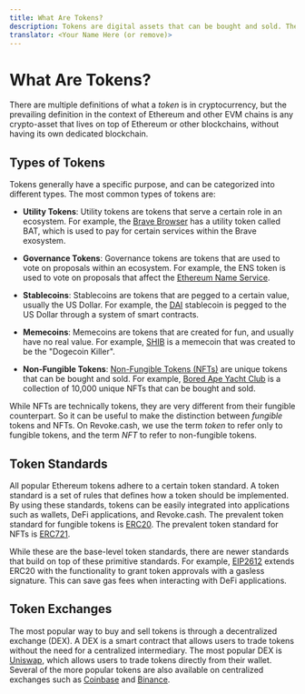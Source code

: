 ```yaml
---
title: What Are Tokens?
description: Tokens are digital assets that can be bought and sold. There are different kinds of tokens, like governance tokens or stablecoins. Learn more about tokens.
translator: <Your Name Here (or remove)>
---
```


# What Are Tokens?

There are multiple definitions of what a _token_ is in cryptocurrency, but the prevailing definition in the context of Ethereum and other EVM chains is any crypto-asset that lives on top of Ethereum or other blockchains, without having its own dedicated blockchain.

## Types of Tokens

Tokens generally have a specific purpose, and can be categorized into different types. The most common types of tokens are:

- **Utility Tokens**: Utility tokens are tokens that serve a certain role in an ecosystem. For example, the [Brave Browser](https://brave.com/) has a utility token called BAT, which is used to pay for certain services within the Brave exosystem.

- **Governance Tokens**: Governance tokens are tokens that are used to vote on proposals within an ecosystem. For example, the ENS token is used to vote on proposals that affect the [Ethereum Name Service](https://ens.domains/).

- **Stablecoins**: Stablecoins are tokens that are pegged to a certain value, usually the US Dollar. For example, the [DAI](https://makerdao.com/) stablecoin is pegged to the US Dollar through a system of smart contracts.

- **Memecoins**: Memecoins are tokens that are created for fun, and usually have no real value. For example, [SHIB](https://shibatoken.com/) is a memecoin that was created to be the "Dogecoin Killer".

- **Non-Fungible Tokens**: [Non-Fungible Tokens (NFTs)](/learn/basics/what-are-nfts) are unique tokens that can be bought and sold. For example, [Bored Ape Yacht Club](https://boredapeyachtclub.com/) is a collection of 10,000 unique NFTs that can be bought and sold.

While NFTs are technically tokens, they are very different from their fungible counterpart. So it can be useful to make the distinction between _fungible_ tokens and NFTs. On Revoke.cash, we use the term _token_ to refer only to fungible tokens, and the term _NFT_ to refer to non-fungible tokens.

## Token Standards

All popular Ethereum tokens adhere to a certain token standard. A token standard is a set of rules that defines how a token should be implemented. By using these standards, tokens can be easily integrated into applications such as wallets, DeFi applications, and Revoke.cash. The prevalent token standard for fungible tokens is [ERC20](https://eips.ethereum.org/EIPS/eip-20). The prevalent token standard for NFTs is [ERC721](https://eips.ethereum.org/EIPS/eip-721).

While these are the base-level token standards, there are newer standards that build on top of these primitive standards. For example, [EIP2612](https://eips.ethereum.org/EIPS/eip-2612) extends ERC20 with the functionality to grant token approvals with a gasless signature. This can save gas fees when interacting with DeFi applications.

## Token Exchanges

The most popular way to buy and sell tokens is through a decentralized exchange (DEX). A DEX is a smart contract that allows users to trade tokens without the need for a centralized intermediary. The most popular DEX is [Uniswap](https://uniswap.org/), which allows users to trade tokens directly from their wallet. Several of the more popular tokens are also available on centralized exchanges such as [Coinbase](https://www.coinbase.com/) and [Binance](https://www.binance.com/).
